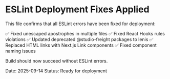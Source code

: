 # ESLint Deployment Fixes Applied

This file confirms that all ESLint errors have been fixed for deployment:

✅ Fixed unescaped apostrophes in multiple files
✅ Fixed React Hooks rules violations
✅ Updated deprecated @studio-freight packages to lenis
✅ Replaced HTML links with Next.js Link components
✅ Fixed component naming issues

Build should now succeed without ESLint errors.

Date: 2025-09-14
Status: Ready for deployment